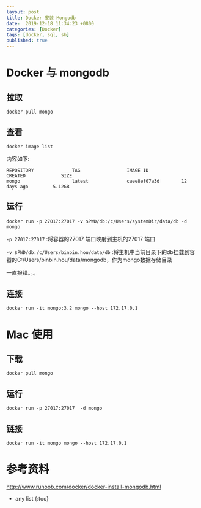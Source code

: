 ```yaml
---
layout: post
title: Docker 安装 Mongodb
date:  2019-12-18 11:34:23 +0800
categories: [Docker]
tags: [docker, sql, sh]
published: true
---
```


# Docker 与 mongodb

## 拉取

```
docker pull mongo
```

## 查看

```
docker image list
```

内容如下:

```
REPOSITORY              TAG                 IMAGE ID            CREATED             SIZE
mongo                   latest              caee8ef07a3d        12 days ago         5.12GB
```

## 运行

```
docker run -p 27017:27017 -v $PWD/db:/c/Users/systemDir/data/db -d mongo
```

`-p 27017:27017` :将容器的27017 端口映射到主机的27017 端口

`-v $PWD/db:/c/Users/binbin.hou/data/db` :将主机中当前目录下的db挂载到容器的C:/Users/binbin.hou/data/mongodb，作为mongo数据存储目录

一直报错。。。

## 连接

```
docker run -it mongo:3.2 mongo --host 172.17.0.1
```

# Mac 使用

## 下载

```
docker pull mongo
```

## 运行

```
docker run -p 27017:27017  -d mongo
```

## 链接

```
docker run -it mongo mongo --host 172.17.0.1
```

# 参考资料

http://www.runoob.com/docker/docker-install-mongodb.html

* any list
{:toc}